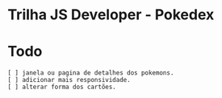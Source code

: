 # Trilha JS Developer - Pokedex

# Todo
    [ ] janela ou pagina de detalhes dos pokemons.
    [ ] adicionar mais responsividade.
    [ ] alterar forma dos cartões.
